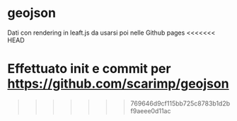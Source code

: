 geojson
=======

Dati con rendering in leaft.js da usarsi poi nelle Github pages
<<<<<<< HEAD

Effettuato init e commit  per  https://github.com/scarimp/geojson
=======
>>>>>>> 769646d9cf115bb725c8783b1d2bf9aeee0d11ac

